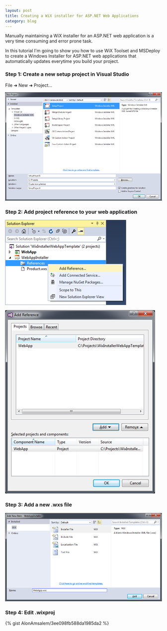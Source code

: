 ```yaml
---
layout: post
title: Creating a WiX installer for ASP.NET Web Applications
category: blog
---
```


Manually maintaining a WiX installer for an ASP.NET web application is a very time consuming and error prone task.

In this tutorial I'm going to show you how to use WiX Toolset and MSDeploy to create a Windows Installer for ASP.NET web applications that automatically updates everytime you build your project.

### Step 1: Create a new setup project in Visual Studio

File &#10140; New &#10140; Project...

![Create New WiX Project](/images/wix_aspnet_tutorial/new_wix_project.png)

### Step 2: Add project reference to your web application

![Add Reference](/images/wix_aspnet_tutorial/add_reference.png)

![Add Project Reference](/images/wix_aspnet_tutorial/add_project_reference.png)

### Step 3: Add a new .wxs file

![Add Project Reference](/images/wix_aspnet_tutorial/add_new_wxs_file.png)

### Step 4: Edit .wixproj

{% gist AlonAmsalem/3ee098fb588da1985da2 %}

